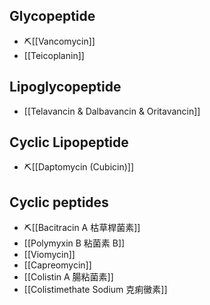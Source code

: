 ## Glycopeptide
- ⛏️[[Vancomycin]]
- [[Teicoplanin]]
## Lipoglycopeptide
- [[Telavancin & Dalbavancin & Oritavancin]]
## Cyclic Lipopeptide
-  ⛏️[[Daptomycin (Cubicin)]]
## Cyclic peptides
- ⛏️[[Bacitracin A 枯草桿菌素]]
- [[Polymyxin B 粘菌素 B]]
- [[Viomycin]]
- [[Capreomycin]]
- [[Colistin A 腸粘菌素]]
- [[Colistimethate Sodium 克痢黴素]]